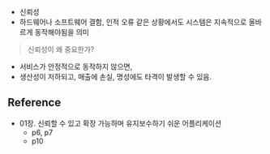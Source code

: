 - 신뢰성
- 하드웨어나 소프트웨어 결함, 인적 오류 같은 상황에서도 시스템은 지속적으로 올바르게 동작해야됨을 의미

> 신뢰성이 왜 중요한가?

- 서비스가 안정적으로 동작하지 않으면,
- 생산성이 저하되고, 매출에 손실, 명성에도 타격이 발생할 수 있음.
## Reference
- 01장. 신뢰할 수 있고 확장 가능하며 유지보수하기 쉬운 어플리케이션
	- p6, p7
	- p10